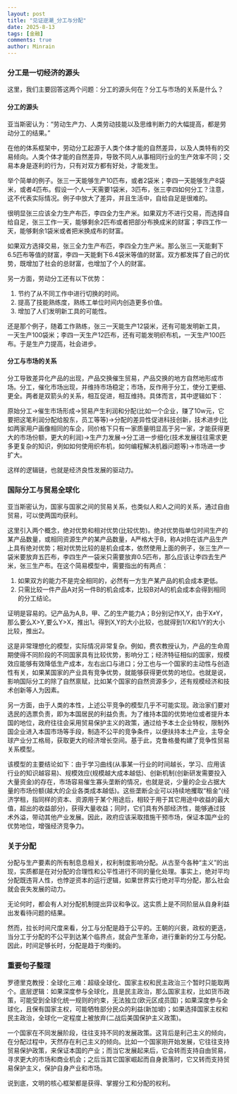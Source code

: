 ```yaml
---
layout: post
title: "见证逆潮_分工与分配"
date: 2025-8-13
tags: [金融]
comments: true
author: Minrain
---
```

### 分工是一切经济的源头
这里，我们主要回答这两个问题：分工的源头何在？分工与市场的关系是什么？
#### 分工的源头
亚当斯密认为：“劳动生产力、人类劳动技能以及思维判断力的大幅提高，都是劳动分工的结果。”

在他的体系框架中，劳动分工起源于人类个体才能的自然差异，以及人类特有的交易倾向。人类个体才能的自然差异，导致不同人从事相同行业的生产效率不同；交易本身是逐利的行为，只有对双方都有好处，才能发生。

举个简单的例子。张三一天能够生产10匹布，或者2袋米；李四一天能够生产8袋米，或者4匹布。假设一个人一天需要1袋米，3匹布，张三李四如何分工？注意，这不代表实际情况。例子中放大了差异，并且生活中，自给自足是很难的。

很明显张三应该全力生产布匹，李四全力生产米。如果双方不进行交易，而选择自给自足，张三工作一天，能够剩余2匹布或者把部分布换成米的财富；李四工作一天，能够剩余1袋米或者把米换成布的财富。

如果双方选择交易，张三全力生产布匹，李四全力生产米。那么张三一天能剩下6.5匹布等值的财富，李四一天能剩下6.4袋米等值的财富。双方都发挥了自己的优势，既增加了社会的总财富，也增加了个人的财富。

另一方面，劳动分工还有以下优势：
1. 节约了从不同工作中进行切换的时间。
2. 提高了技能熟练度，熟练工单位时间内创造更多价值。
3. 增加了人们发明新工具的可能性。

还是那个例子，随着工作熟练，张三一天能生产12袋米，还有可能发明新工具，一天生产100袋米；李四一天生产12匹布，还有可能发明织布机，一天生产100匹布。于是生产力提高，社会进步。

#### 分工与市场的关系
分工导致差异化产品的出现，产品交换催生贸易，产品交换的地方自然地形成市场。分工，催化市场出现，并维持市场稳定；市场，反作用于分工，使分工更细、更全。两者是双箭头的关系，相互促进，相互维持。具体而言，其中逻辑如下：

原始分工->催生市场形成->贸易产生利润和分配(比如一个企业，赚了10w元，它要把这笔利润分配给股东，员工等等)->分配的差异性促进科技创新，技术进步(比如两家用户画像相同的车企，同价格下只有一家质量明显高于另一家，才能获得更大的市场份额，更大的利润)->生产力发展->分工进一步细化(技术发展往往需求更多更复杂的知识，例如如何使用织布机，如何编程解决机器问题等)->市场进一步扩大。

这样的逻辑链，也就是经济良性发展的驱动力。

### 国际分工与贸易全球化
亚当斯密认为，国家与国家之间的贸易关系，也类似人和人之间的关系，通过自由贸易，可以使两国均获利。

这里引入两个概念，绝对优势和相对优势(比较优势)。绝对优势指单位时间生产的某产品数量，或相同资源生产的某产品数量，A严格大于B，称A对B在该产品生产上具有绝对优势；相对优势比较的是机会成本，依然使用上面的例子，张三生产一袋米要放弃五匹布，李四生产一袋米只需要放弃0.5匹布，那么应该让李四去生产米，张三生产布。在这个简易模型中，需要指出的有两点：

1. 如果双方的能力不是完全相同的，必然有一方生产某产品的机会成本更低。
2. 只需比较一件产品A对另一件B的机会成本，比较B对A的机会成本会得到相同的分工结论。

证明是容易的。记产品为A,B，甲、乙的生产能力A；B分别记作X,Y，由于X≠Y，那么要么X>Y,要么Y>X，推出1。得到X,Y的大小比较，也就得到1/X和1/Y的大小比较，推出2。

这是非常理想化的模型，实际情况非常复杂。例如，费农教授认为，产品的生命周期使得不同阶段的不同国家具有比较优势，影响分工；经济特征相似的国家，规模效应能够有效降低生产成本，左右出口与进口；分工也与一个国家的主动性与创造性有关，如果某国家的产业具有竞争优势，就能够获得更优势的地位。也就是说，影响国际分工的除了自然禀赋，比如某个国家的自然资源多少，还有规模经济和技术创新等人为因素。

另一方面，由于人类的本性，上述公平竞争的模型几乎不可能实现。政治家们要对选民的选票负责，即为本国居民的利益负责。为了维持本国的优势地位或者提升本国的地位，政府往往会采用贸易保护主义的政策，通过给予本土企业特权，限制外国企业进入本国市场等手段，制造不公平的竞争条件，以便扶持本土产业，主导全球产业分工格局，获取更大的经济增长空间。基于此，克鲁格曼构建了竞争性贸易关系模型。

该模型的主要结论如下：由于学习曲线(从事某一行业的时间越长，学习、应用该行业的知识越容易)、规模效应(规模越大成本越低)、创新机制(创新研发需要投入大量资金)的存在，市场容易催生寡头垄断的情况，也就是说，少量的企业占据大量的市场份额(越大的企业各类成本越低)。这些垄断企业可以持续地攫取“租金”(经济学租，指同样的资本、资源用于某个用途后，相较于用于其它用途中收益的最大值，超出的收益部分)，获得大量收益；同时，它们具有外部经济性，能够通过技术外溢，带动其他产业发展。因此，政府应该采取措施干预市场，保证本国产业的优势地位，增强经济竞争力。

### 关于分配
分配与生产要素的所有制息息相关，权利制度影响分配。从古至今各种“主义”的出现，实质都是在对分配的合理性和公平性进行不同的量化处理。事实上，绝对平均分配既违背人性，也悖逆资本的运行逻辑，如果世界实行绝对平均分配，那么社会就会丧失发展的动力。

无论何时，都会有人对分配机制提出异议和争议。这实质上是不同阶层从自身利益出发看待问题的结果。

然而，拉长时间尺度来看，分工与分配是趋于公平的。王朝的兴衰，政权的更迭，当分工于分配的不公平到达某个临界点，就会产生革命，进行重新的分工与分配。因此，时间足够长时，分配是趋于均衡的。

### 重要句子整理
罗德里克教授：全球化三难：超级全球化、国家主权和民主政治三个暂时只能取两个。底层逻辑：如果深度参与全球化，且是民主政治，那么国家主权，比如货币政策，可能受到全球化统一规则的约束，无法独立(欧元区成员国)；如果深度参与全球化，且保有国家主权，可能牺牲部分民众的利益(新加坡)；如果选择国家主权和民主政治，全球化一定程度上被放弃(二战后美国保护主义政策)。

一个国家在不同发展阶段，往往支持不同的发展政策。这背后是利己主义的倾向，在分配过程中，天然存在利己主义的倾向。比如一个国家刚开始发展，它往往支持贸易保护政策，来保证本国的产业；而当它发展起来后，它会转而支持自由贸易，寻求更大的市场和商业机会；之后当其它国家崛起而自身衰落时，它又转而支持贸易保护主义，保护自身产业和市场。

说到底，文明的核心框架都是获得、掌握分工和分配的权利。